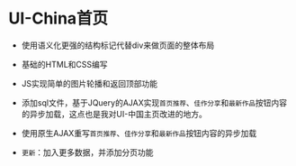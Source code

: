 # UI-China首页

- 使用语义化更强的结构标记代替div来做页面的整体布局

- 基础的HTML和CSS编写

- JS实现简单的图片轮播和返回顶部功能

- 添加sql文件，基于JQuery的AJAX实现`首页推荐`、`佳作分享`和`最新作品`按钮内容的异步加载，这点也是我对UI-中国主页改进的地方。

- 使用原生AJAX重写`首页推荐`、`佳作分享`和`最新作品`按钮内容的异步加载

- `更新`：加入更多数据，并添加分页功能
